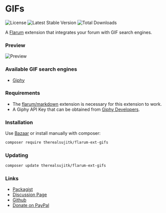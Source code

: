 # GIFs

![License](https://img.shields.io/badge/license-MIT-blue.svg) ![Latest Stable Version](https://img.shields.io/packagist/v/therealsujitk/flarum-ext-gifs.svg) ![Total Downloads](https://img.shields.io/packagist/dt/therealsujitk/flarum-ext-gifs.svg)

A [Flarum](http://flarum.org) extension that integrates your forum with GIF search engines.

### Preview

![Preview](https://i.imgur.com/HdhAWeo.png)

### Available GIF search engines

- [Giphy](https://giphy.com)

### Requirements

- The [flarum/markdown](https://github.com/flarum/markdown) extension is necessary for this extension to work.
- A Giphy API Key that can be obtained from [Giphy Developers](https://developers.giphy.com/dashboard/?create=true).

### Installation

Use [Bazaar](https://discuss.flarum.org/d/5151-flagrow-bazaar-the-extension-marketplace) or install manually with composer:

```sh
composer require therealsujitk/flarum-ext-gifs
```

### Updating

```sh
composer update therealsujitk/flarum-ext-gifs
```

### Links

- [Packagist](https://packagist.org/packages/therealsujitk/flarum-ext-gifs)
- [Discussion Page](https://discuss.flarum.org/d/23101)
- [Github](https://therealsuji.tk/extensions/flarum-ext-gifs)
- [Donate on PayPal](https://therealsuji.tk/donate)

